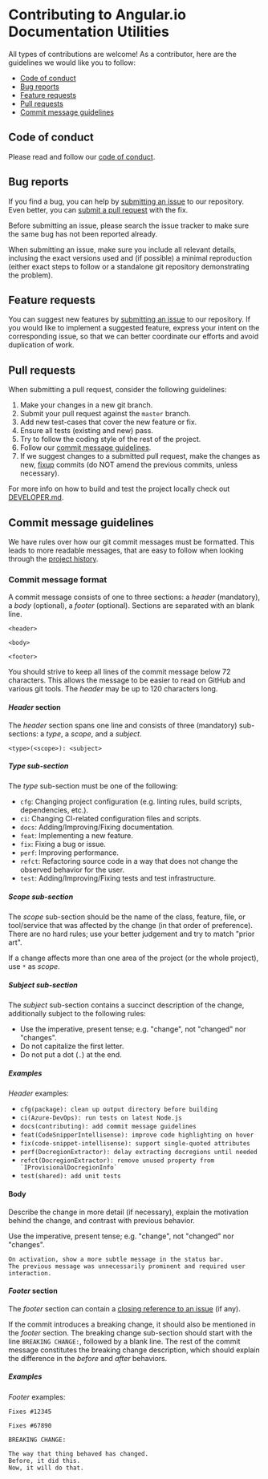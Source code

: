 # Contributing to Angular.io Documentation Utilities

All types of contributions are welcome! As a contributor, here are the guidelines we would like you to follow:

- [Code of conduct](#coc)
- [Bug reports](#bugs)
- [Feature requests](#features)
- [Pull requests](#prs)
- [Commit message guidelines](#commit-messages)

## <a name="coc"></a>Code of conduct

Please read and follow our [code of conduct](CODE_OF_CONDUCT.md).

## <a name="bugs"></a>Bug reports

If you find a bug, you can help by [submitting an issue](https://github.com/gkalpak/aio-docs-utils/issues/new) to our repository.
Even better, you can [submit a pull request](#prs) with the fix.

Before submitting an issue, please search the issue tracker to make sure the same bug has not been reported already.

When submitting an issue, make sure you include all relevant details, inclusing the exact versions used and (if possible) a minimal reproduction (either exact steps to follow or a standalone git repository demonstrating the problem).

## <a name="features"></a>Feature requests

You can suggest new features by [submitting an issue](https://github.com/gkalpak/aio-docs-utils/issues/new) to our repository.
If you would like to implement a suggested feature, express your intent on the corresponding issue, so that we can better coordinate our efforts and avoid duplication of work.

## <a name="prs"></a>Pull requests

When submitting a pull request, consider the following guidelines:

1. Make your changes in a new git branch.
2. Submit your pull request against the `master` branch.
2. Add new test-cases that cover the new feature or fix.
3. Ensure all tests (existing and new) pass.
4. Try to follow the coding style of the rest of the project.
5. Follow our [commit message guidelines](#commit-messages).
6. If we suggest changes to a submitted pull request, make the changes as new, [fixup](https://git-scm.com/docs/git-commit#git-commit---fixupltcommitgt) commits (do NOT amend the previous commits, unless necessary).

For more info on how to build and test the project locally check out [DEVELOPER.md](DEVELOPER.md).

## <a name="commit-messages"></a>Commit message guidelines

We have rules over how our git commit messages must be formatted. This leads to more readable messages, that are easy to follow when looking through the [project history](https://github.com/gkalpak/aio-docs-utils/commits/master).

### Commit message format

A commit message consists of one to three sections: a _header_ (mandatory), a _body_ (optional), a _footer_ (optional). Sections are separated with an blank line.

```
<header>

<body>

<footer>
```

You should strive to keep all lines of the commit message below 72 characters. This allows the message to be easier to read on GitHub and various git tools. The _header_ may be up to 120 characters long.

#### _Header_ section

The _header_ section spans one line and consists of three (mandatory) sub-sections: a _type_, a _scope_, and a _subject_.

```
<type>(<scope>): <subject>
```

##### _Type_ sub-section

The _type_ sub-section must be one of the following:

- `cfg`: Changing project configuration (e.g. linting rules, build scripts, dependencies, etc.).
- `ci`: Changing CI-related configuration files and scripts.
- `docs`: Adding/Improving/Fixing documentation.
- `feat`: Implementing a new feature.
- `fix`: Fixing a bug or issue.
- `perf`: Improving performance.
- `refct`: Refactoring source code in a way that does not change the observed behavior for the user.
- `test`: Adding/Improving/Fixing tests and test infrastructure.

##### _Scope_ sub-section

The _scope_ sub-section should be the name of the class, feature, file, or tool/service that was affected by the change (in that order of preference). There are no hard rules; use your better judgement and try to match "prior art".

If a change affects more than one area of the project (or the whole project), use `*` as _scope_.

##### _Subject_ sub-section

The _subject_ sub-section contains a succinct description of the change, additionally subject to the following rules:

- Use the imperative, present tense; e.g. "change", not "changed" nor "changes".
- Do not capitalize the first letter.
- Do not put a dot (`.`) at the end.

##### Examples

_Header_ examples:

- `cfg(package): clean up output directory before building`
- `ci(Azure-DevOps): run tests on latest Node.js`
- `docs(contributing): add commit message guidelines`
- `feat(CodeSnipperIntellisense): improve code highlighting on hover`
- `fix(code-snippet-intellisense): support single-quoted attributes`
- `perf(DocregionExtractor): delay extracting docregions until needed`
- `` refct(DocregionExtractor): remove unused property from `IProvisionalDocregionInfo` ``
- `test(shared): add unit tests`

#### Body

Describe the change in more detail (if necessary), explain the motivation behind the change, and contrast with previous behavior.

Use the imperative, present tense; e.g. "change", not "changed" nor "changes".

```
On activation, show a more subtle message in the status bar.
The previous message was unnecessarily prominent and required user interaction.
```

#### _Footer_ section

The _footer_ section can contain a [closing reference to an issue](https://help.github.com/articles/closing-issues-via-commit-messages) (if any).

If the commit introduces a breaking change, it should also be mentioned in the _footer_ section. The breaking change sub-section should start with the line `BREAKING CHANGE:`, followed by a blank line. The rest of the commit message constitutes the breaking change description, which should explain the difference in the _before_ and _after_ behaviors.

##### Examples

_Footer_ examples:

```
Fixes #12345
```

```
Fixes #67890

BREAKING CHANGE:

The way that thing behaved has changed.
Before, it did this.
Now, it will do that.
```
